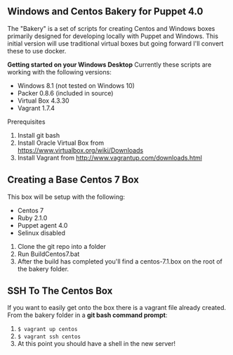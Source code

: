 Windows and Centos Bakery for Puppet 4.0
----------------------------------------

The "Bakery" is a set of scripts for creating Centos and Windows boxes primarily designed for developing locally with Puppet  and Windows.  This initial version will use traditional virtual boxes but going forward I'll convert these to use docker.

**Getting started on your Windows Desktop**
Currently these scripts are working with the following versions:
 - Windows 8.1 (not tested on Windows 10)
 - Packer 0.8.6 (included in source)
 - Virtual Box 4.3.30
 - Vagrant 1.7.4

Prerequisites
 1. Install git bash
 2. Install Oracle Virtual Box from https://www.virtualbox.org/wiki/Downloads
 2. Install Vagrant from http://www.vagrantup.com/downloads.html

Creating a Base Centos 7 Box
-------
This box will be setup with the following:

 - Centos 7
 - Ruby 2.1.0
 - Puppet agent 4.0
 - Selinux disabled

 1. Clone the git repo into a folder
 2. Run BuildCentos7.bat
 3. After the build has completed you'll find a centos-7.1.box on the root of the bakery folder.


SSH To The Centos Box
---------------------
If you want to easily get onto the box there is a vagrant file already created.
From the bakery folder in a **git bash command prompt**:

 1. `$ vagrant up centos`
 2. `$ vagrant ssh centos`
 3. At this point you should have a shell in the new server!


